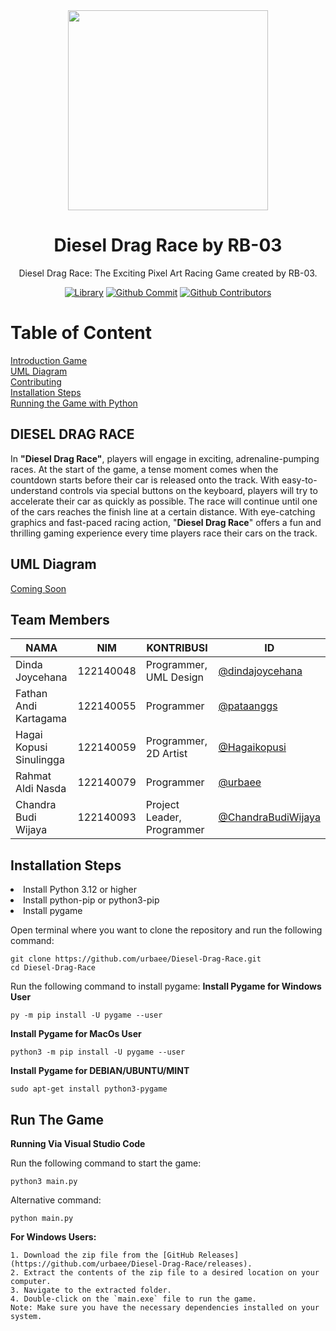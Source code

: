 <div align="center">
<img src="images/icon.png" style="width: 320px;"/>
<h1> Diesel Drag Race by RB-03 </h1>

Diesel Drag Race: The Exciting Pixel Art Racing Game created by RB-03.

[![Library](https://img.shields.io/badge/pygame-orange)](#)
[![Github Commit](https://img.shields.io/github/commit-activity/m/urbaee/Diesel-Drag-Race)](#)
[![Github Contributors](https://img.shields.io/badge/all_contributors-5-orange.svg)](#)
</div>

# Table of Content
[Introduction Game](#Diesel-Drag-Race) <br>
[UML Diagram](#Uml-Diagram) <br>
[Contributing](#Team-Members) <br>
[Installation Steps](#Installation-Steps) <br>
[Running the Game with Python](#Run-The-Game) <br>


## DIESEL DRAG RACE
In **"Diesel Drag Race"**, players will engage in exciting, adrenaline-pumping races. At the start of the game, a tense moment comes when the countdown starts before their car is released onto the track. With easy-to-understand controls via special buttons on the keyboard, players will try to accelerate their car as quickly as possible. The race will continue until one of the cars reaches the finish line at a certain distance. With eye-catching graphics and fast-paced racing action, "**Diesel Drag Race**" offers a fun and thrilling gaming experience every time players race their cars on the track.

## UML Diagram
[Coming Soon](https://i.imgur.com/GkYVclM.png)

## Team Members

|   **NAMA**|**NIM**   | **KONTRIBUSI**  |**ID**|
| ------------ | ------------ | ------------ | ------------ | 
|  Dinda Joycehana | 122140048  | Programmer, UML Design  | [@dindajoycehana](https://github.com/dindajoycehana)|
|  Fathan Andi Kartagama | 122140055   |Programmer    |[@pataanggs](https://github.com/pataanggs)|
| Hagai Kopusi Sinulingga  | 122140059  | Programmer, 2D Artist  |[@Hagaikopusi](https://github.com/Hagaikopusi)|
|Rahmat Aldi Nasda | 122140079 | Programmer|  [@urbaee](https://github.com/urbaee)|
| Chandra Budi Wijaya  | 122140093  | Project Leader, Programmer  | [@ChandraBudiWijaya](https://github.com/ChandraBudiWijaya)|

## Installation Steps
<li> Install Python 3.12 or higher</li>
<li> Install python-pip or python3-pip</li>
<li> Install pygame</li>

Open terminal where you want to clone the repository and run the following command:
```
git clone https://github.com/urbaee/Diesel-Drag-Race.git
cd Diesel-Drag-Race
```
Run the following command to install pygame:
**Install Pygame for Windows User**
```
py -m pip install -U pygame --user
```
**Install Pygame for MacOs User**
```
python3 -m pip install -U pygame --user
```
**Install Pygame for DEBIAN/UBUNTU/MINT**
```
sudo apt-get install python3-pygame
```

## Run The Game
**Running Via Visual Studio Code**

Run the following command to start the game:
```
python3 main.py
```
Alternative command:
```
python main.py
```
**For Windows Users:**
```
1. Download the zip file from the [GitHub Releases](https://github.com/urbaee/Diesel-Drag-Race/releases).
2. Extract the contents of the zip file to a desired location on your computer.
3. Navigate to the extracted folder.
4. Double-click on the `main.exe` file to run the game.
Note: Make sure you have the necessary dependencies installed on your system.
```